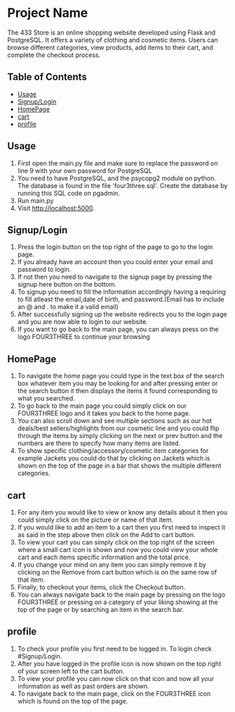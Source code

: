 # Project Name

The 433 Store is an online shopping website developed using Flask and PostgreSQL. It offers a variety of clothing and cosmetic items. Users can browse different categories, view products, add items to their cart, and complete the checkout process.

## Table of Contents

- [Usage](#usage)
- [Signup/Login](#Signup/Login)
- [HomePage](#HomePage)
- [cart](#cart)
- [profile](#profile)

## Usage

1. First open the main.py file and make sure to replace the password on line 9 with your own password for PostgreSQL
2. You need to have PostgreSQL, and the psycopg2 module on python. The database is found in the file 'four3three.sql'. Create the database by running this SQL code on pgadmin.
3. Run main.py
4. Visit [http://localhost:5000](http://localhost:5000).

## Signup/Login

1. Press the login button on the top right of the page to go to the login page.
2. If you already have an account then you could enter your email and password to login.
3. If not then you need to navigate to the signup page by pressing the signup here button on the bottom.
4. To signup you need to fill the information accordingly having a requiring to fill atleast the email,date of birth, and password.(Email has to include an @ and . to make it a valid email)
5. After successfully signing up the website redirects you to the login page and you are now able to login to our website.
6. If you want to go back to the main page, you can always press on the logo FOUR3THREE to continue your browsing

## HomePage

1. To navigate the home page you could type in the text box of the search box whatever item you may be looking for and after pressing enter or the search button it then displays the items it found corresponding to what you searched.
2. To go back to the main page you could simply click on our FOUR3THREE logo and it takes you back to the home page.
3. You can also scroll down and see multiple sections such as our hot deals/best sellers/highlights from our cosmetic line and you could flip through the items by simply clicking on the next or prev button and the numbers are there to specify how many items are listed.
4. To show specific clothing/accessory/cosmetic item categories for example Jackets you could do that by clicking on Jackets which is shown on the top of the page in a bar that shows the multiple different categories.

## cart

1. For any item you would like to view or know any details about it then you could simply click on the picture or name of that item.
2. If you would like to add an item to a cart then you first need to inspect it as said in the step above then click on the Add to cart button.
3. To view your cart you can simply click on the top right of the screen where a small cart icon is shown and now you could view your whole cart and each items specific information and the total price.
4. If you change your mind on any item you can simply remove it by clicking on the Remove from cart button which is on the same row of that item.
5. Finally, to checkout your items, click the Checkout button.
6. You can always navigate back to the main page by pressing on the logo FOUR3THREE or pressing on a category of your liking showing at the top of the page or by searching an item in the search bar.

## profile

1. To check your profile you first need to be logged in. To login check #Signup/Login.
2. After you have logged in the profile icon is now shown on the top right of your screen left to the cart button.
3. To view your profile you can now click on that icon and now all your information as well as past orders are shown.
4. To navigate back to the main page, click on the FOUR3THREE icon which is found on the top of the page.
